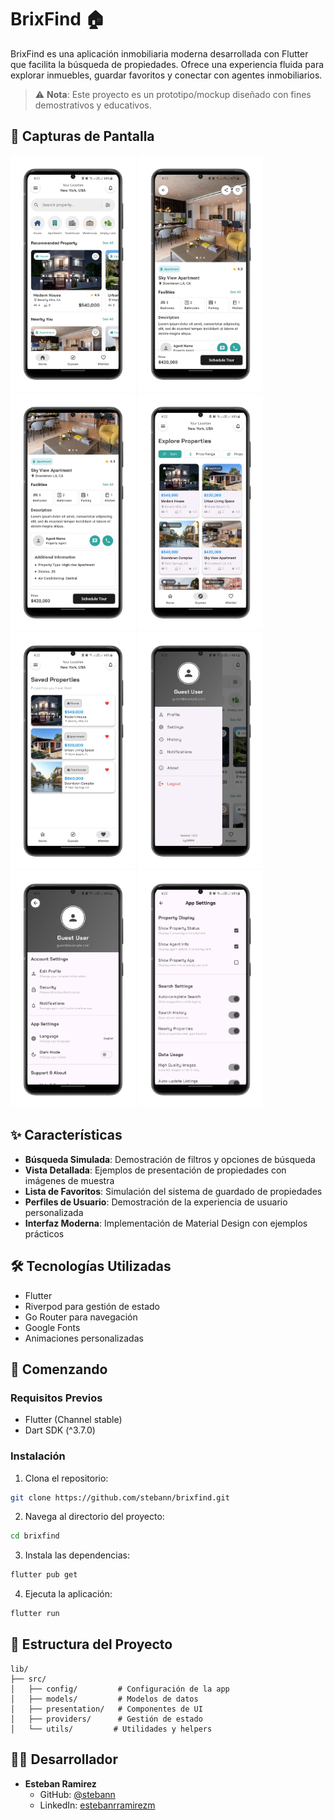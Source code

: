 # BrixFind 🏠

BrixFind es una aplicación inmobiliaria moderna desarrollada con Flutter que facilita la búsqueda de propiedades. Ofrece una experiencia fluida para explorar inmuebles, guardar favoritos y conectar con agentes inmobiliarios.

> ⚠️ **Nota**: Este proyecto es un prototipo/mockup diseñado con fines demostrativos y educativos.

## 📱 Capturas de Pantalla

<p float="left">
  <img src="assets/github-screenshots/galery1.png" width="200" />
  <img src="assets/github-screenshots/galery2.png" width="200" />
  <img src="assets/github-screenshots/galery3.png" width="200" />
  <img src="assets/github-screenshots/galery4.png" width="200" />
  <img src="assets/github-screenshots/galery5.png" width="200" />
  <img src="assets/github-screenshots/galery6.png" width="200" />
  <img src="assets/github-screenshots/galery7.png" width="200" />
  <img src="assets/github-screenshots/galery8.png" width="200" />
</p>

## ✨ Características

- **Búsqueda Simulada**: Demostración de filtros y opciones de búsqueda
- **Vista Detallada**: Ejemplos de presentación de propiedades con imágenes de muestra
- **Lista de Favoritos**: Simulación del sistema de guardado de propiedades
- **Perfiles de Usuario**: Demostración de la experiencia de usuario personalizada
- **Interfaz Moderna**: Implementación de Material Design con ejemplos prácticos

## 🛠️ Tecnologías Utilizadas

- Flutter
- Riverpod para gestión de estado
- Go Router para navegación
- Google Fonts
- Animaciones personalizadas

## 🚀 Comenzando

### Requisitos Previos

- Flutter (Channel stable)
- Dart SDK (^3.7.0)

### Instalación

1. Clona el repositorio:
```bash
git clone https://github.com/stebann/brixfind.git
```

2. Navega al directorio del proyecto:
```bash
cd brixfind
```

3. Instala las dependencias:
```bash
flutter pub get
```

4. Ejecuta la aplicación:
```bash
flutter run
```

## 📝 Estructura del Proyecto

```
lib/
├── src/
│   ├── config/         # Configuración de la app
│   ├── models/         # Modelos de datos
│   ├── presentation/   # Componentes de UI
│   ├── providers/      # Gestión de estado
│   └── utils/         # Utilidades y helpers
```

## 👨‍💻 Desarrollador

- **Esteban Ramirez**
  - GitHub: [@stebann](https://github.com/stebann)
  - LinkedIn: [estebanrramirezm](https://linkedin.com/in/estebanrramirezm)
